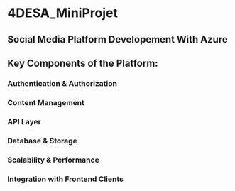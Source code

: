 # 4DESA_MiniProjet
## Social Media Platform Developement With Azure
## Key Components of the Platform:
### Authentication & Authorization
### Content Management
### API Layer
### Database & Storage
### Scalability & Performance
### Integration with Frontend Clients
